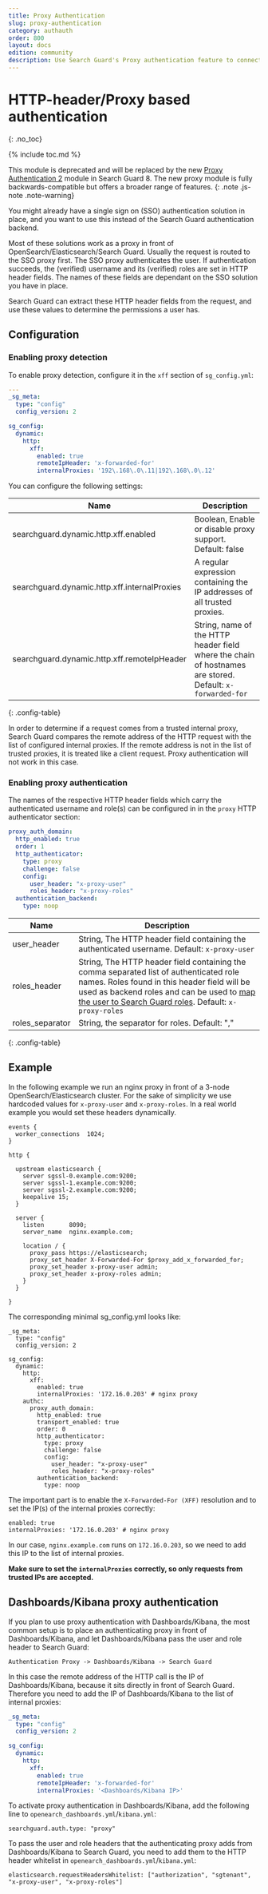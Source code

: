 ```yaml
---
title: Proxy Authentication
slug: proxy-authentication
category: authauth
order: 800
layout: docs
edition: community
description: Use Search Guard's Proxy authentication feature to connect OpenSearch/Elasticsearch to any third-party identity provider.
---
```

<!---
Copyright 2020 floragunn GmbH
-->

# HTTP-header/Proxy based authentication
{: .no_toc}

{% include toc.md %}

This module is deprecated and will be replaced by the new [Proxy Authentication 2](proxy-authentication-2) module in Search Guard 8. The new proxy module is fully backwards-compatible but offers a broader range of features.
{: .note .js-note .note-warning}

You might already have a single sign on (SSO) authentication solution in place, and you want to use this instead of the Search Guard authentication backend.

Most of these solutions work as a proxy in front of OpenSearch/Elasticsearch/Search Guard. Usually the request is routed to the SSO proxy first. The SSO proxy authenticates the user. If authentication succeeds, the (verified) username and its (verified) roles are set in HTTP header fields. The names of these fields are dependant on the SSO solution you have in place.

Search Guard can extract these HTTP header fields from the request, and use these values to determine the permissions a user has.

## Configuration

### Enabling proxy detection

To enable proxy detection, configure it in the `xff` section of `sg_config.yml`:

```yaml
---
_sg_meta:
  type: "config"
  config_version: 2

sg_config:
  dynamic:
    http:
      xff:
        enabled: true
        remoteIpHeader: 'x-forwarded-for'
        internalProxies: '192\.168\.0\.11|192\.168\.0\.12'
```

You can configure the following settings:

| Name | Description |
|---|---|
| searchguard.dynamic.http.xff.enabled | Boolean, Enable or disable proxy support. Default: false |
| searchguard.dynamic.http.xff.internalProxies | A regular expression containing the IP addresses of all trusted proxies. |
| searchguard.dynamic.http.xff.remoteIpHeader | String, name of the HTTP header field where the chain of hostnames are stored. Default: `x-forwarded-for` |
{: .config-table}

In order to determine if a request comes from a trusted internal proxy, Search Guard compares the remote address of the HTTP request with the list of configured internal proxies.  If the remote address is not in the list of trusted proxies, it is treated like a client request. Proxy authentication will not work in this case.  

### Enabling proxy authentication

The names of the respective HTTP header fields which carry the authenticated username and role(s) can be configured in in the `proxy` HTTP authenticator section:

```yaml
proxy_auth_domain:
  http_enabled: true
  order: 1
  http_authenticator:
    type: proxy
    challenge: false
    config:
      user_header: "x-proxy-user"
      roles_header: "x-proxy-roles"
  authentication_backend:
    type: noop
```

| Name | Description |
|---|---|
| user_header | String, The HTTP header field containing the authenticated username. Default: `x-proxy-user` |
| roles_header | String, The HTTP header field containing the comma separated list of authenticated role names. Roles found in this header field will be used as backend roles and can be used to [map the user to Search Guard roles](../_docs_roles_permissions/configuration_roles_mapping.md). Default: `x-proxy-roles` |
| roles_separator | String, the separator for roles. Default: ","  |
{: .config-table}

## Example

In the following example we run an nginx proxy in front of a 3-node OpenSearch/Elasticsearch cluster. For the sake of simplicity we use hardcoded values for `x-proxy-user` and `x-proxy-roles`. In a real world example you would set these headers dynamically.

```
events {
  worker_connections  1024;
}

http {

  upstream elasticsearch {
    server sgssl-0.example.com:9200;
    server sgssl-1.example.com:9200;
    server sgssl-2.example.com:9200;
    keepalive 15;
  }

  server {
    listen       8090;
    server_name  nginx.example.com;

    location / {
      proxy_pass https://elasticsearch;
      proxy_set_header X-Forwarded-For $proxy_add_x_forwarded_for;
      proxy_set_header x-proxy-user admin;
      proxy_set_header x-proxy-roles admin;
    }
  }

}
```

The corresponding minimal sg_config.yml looks like:

```
_sg_meta:
  type: "config"
  config_version: 2

sg_config:
  dynamic:
    http:
      xff:
        enabled: true
        internalProxies: '172.16.0.203' # nginx proxy
    authc:
      proxy_auth_domain:
        http_enabled: true
        transport_enabled: true
        order: 0
        http_authenticator:
          type: proxy
          challenge: false
          config:
            user_header: "x-proxy-user"
            roles_header: "x-proxy-roles"
        authentication_backend:
          type: noop
```

The important part is to enable the `X-Forwarded-For (XFF)` resolution and to set the IP(s) of the internal proxies correctly:

```
enabled: true
internalProxies: '172.16.0.203' # nginx proxy
```
In our case, `nginx.example.com` runs on `172.16.0.203`, so we need to  add this IP to the list of internal proxies.

**Make sure to set the `internalProxies` correctly, so only requests  from trusted IPs are accepted.**

## Dashboards/Kibana proxy authentication

If you plan to use proxy authentication with Dashboards/Kibana, the most common setup is to place an authenticating proxy in front of Dashboards/Kibana, and let Dashboards/Kibana pass the user and role header to Search Guard:

```
Authentication Proxy -> Dashboards/Kibana -> Search Guard
```

In this case the remote address of the HTTP call is the IP of Dashboards/Kibana, because it sits directly in front of Search Guard. Therefore you need to add the IP of Dashboards/Kibana to the list of internal proxies:

```yaml
_sg_meta:
  type: "config"
  config_version: 2

sg_config:
  dynamic:
    http:
      xff:
        enabled: true
        remoteIpHeader: 'x-forwarded-for'
        internalProxies: '<Dashboards/Kibana IP>'
```

To activate proxy authentication in Dashboards/Kibana, add the following line to `openearch_dashboards.yml`/`kibana.yml`:

```
searchguard.auth.type: "proxy"
```

To pass the user and role headers that the authenticating proxy adds from Dashboards/Kibana to Search Guard, you need to add them to the HTTP header whitelist in `openearch_dashboards.yml`/`kibana.yml`:

```
elasticsearch.requestHeadersWhitelist: ["authorization", "sgtenant", "x-proxy-user", "x-proxy-roles"]

```
